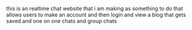 this is an realtime chat website that i am making as something to do that allows users to make an account and then login and view a blog that gets saved and one on one chats and group chats
